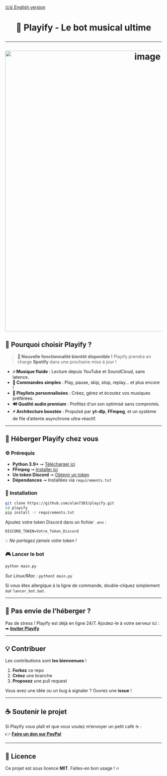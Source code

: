 [🇬🇧 English version](https://github.com/alan7383/playify/blob/main/README_EN.md)

<h1 align="center">

🎵 Playify - Le bot musical ultime  

---

<p align="center">
  <img src="https://github.com/user-attachments/assets/5c1d5fba-3a34-4ffe-bd46-ef68e1175360" alt="image" width="900">
</p>

## 🚀 Pourquoi choisir Playify ?  

> **📢 Nouvelle fonctionnalité bientôt disponible !** Playify prendra en charge **Spotify** dans une prochaine mise à jour !

- **🎶 Musique fluide** : Lecture depuis YouTube et SoundCloud, sans latence.
- **📝 Commandes simples** : Play, pause, skip, stop, replay... et plus encore !
- **🐄 Playlists personnalisées** : Créez, gérez et écoutez vos musiques préférées.
- **🔊 Qualité audio premium** : Profitez d'un son optimisé sans compromis.
- **⚡️ Architecture boostée** : Propulsé par **yt-dlp**, **FFmpeg**, et un système de file d’attente asynchrone ultra-réactif.  

---

## 🏡 Héberger Playify chez vous  

### ⚙️ Prérequis  

- **Python 3.9+** ➞ [Télécharger ici](https://www.python.org/downloads/)  
- **FFmpeg** ➞ [Installer ici](https://ffmpeg.org/download.html)  
- **Un token Discord** ➞ [Obtenir un token](https://discord.com/developers/applications)  
- **Dépendances** ➞ Installées via `requirements.txt`  

### 📌 Installation  

```bash
git clone https://github.com/alan7383/playify.git
cd playify
pip install -r requirements.txt
```

Ajoutez votre token Discord dans un fichier `.env` :  
```env
DISCORD_TOKEN=Votre_Token_Discord
```
💡 *Ne partagez jamais votre token !*  

### 🎮 Lancer le bot  

```bash
python main.py
```
*Sur Linux/Mac : `python3 main.py`*  

Si vous êtes allergique à la ligne de commande, double-cliquez simplement sur `lancer_bot.bat`.  

---

## 🔗 Pas envie de l’héberger ?  

Pas de stress ! Playify est déjà en ligne 24/7. Ajoutez-le à votre serveur ici :  
➡ **[Inviter Playify](https://discord.com/oauth2/authorize?client_id=1330613913569726575&permissions=8&integration_type=0&scope=bot)**  

---

## 💡 Contribuer  

Les contributions sont **les bienvenues** !  

1. **Forkez** ce repo  
2. **Créez** une branche  
3. **Proposez** une pull request  

Vous avez une idée ou un bug à signaler ? Ouvrez une **issue** !  

---

## ☕ Soutenir le projet  

Si Playify vous plaît et que vous voulez m’envoyer un petit café ☕ :  
👉 **[Faire un don sur PayPal](https://www.paypal.com/paypalme/alanmussot1)**  

---

## 📝 Licence  

Ce projet est sous licence **MIT**. Faites-en bon usage ! 🔥


